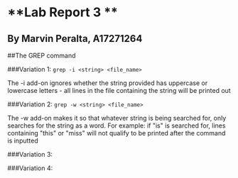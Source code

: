 # **Lab Report 3 **
## By Marvin Peralta, A17271264

##The GREP command

###Variation 1: `grep -i <string> <file_name>`

The -i add-on ignores whether the string provided has uppercase or lowercase letters - all lines in the file containing the string will be printed out

###Variation 2: `grep -w <string> <file_name>`

The -w add-on makes it so that whatever string is being searched for, only searches for the string as a word.
For example: if "is" is searched for, lines containing "this" or "miss" will not qualify to be printed after the command is inputted

###Variation 3:



###Variation 4:
